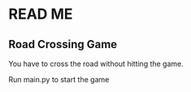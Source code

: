 # READ ME

## Road Crossing Game

You have to cross the road without hitting the game.

Run main.py to start the game
